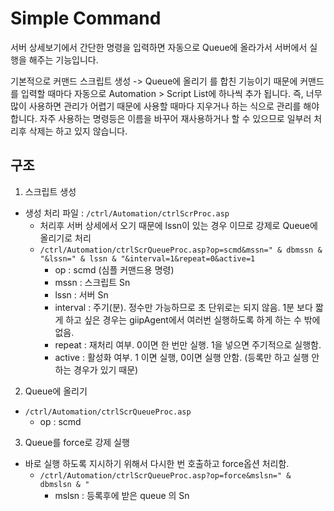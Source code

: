 # Simple Command

서버 상세보기에서 간단한 명령을 입력하면 자동으로 Queue에 올라가서 서버에서 실행을 해주는 기능입니다. 

기본적으로 커맨드 스크립트 생성 -> Queue에 올리기 를 합친 기능이기 때문에 커맨드를 입력할 때마다 자동으로 Automation > Script List에 하나씩 추가 됩니다. 
즉, 너무 많이 사용하면 관리가 어렵기 때문에 사용할 때마다 지우거나 하는 식으로 관리를 해야 합니다. 
자주 사용하는 명령등은 이름을 바꾸어 재사용하거나 할 수 있으므로 일부러 처리후 삭제는 하고 있지 않습니다. 

## 구조

1. 스크립트 생성

- 생성 처리 파일 : `/ctrl/Automation/ctrlScrProc.asp`
  - 처리후 서버 상세에서 오기 때문에 lssn이 있는 경우 이므로 강제로 Queue에 올리기로 처리
  - `/ctrl/Automation/ctrlScrQueueProc.asp?op=scmd&mssn=" & dbmssn & "&lssn=" & lssn & "&interval=1&repeat=0&active=1`
    - op : scmd (심플 커맨드용 명령)
    - mssn : 스크립트 Sn
    - lssn : 서버 Sn
    - interval : 주기(분). 정수만 가능하므로 초 단위로는 되지 않음. 1분 보다 짧게 하고 싶은 경우는 giipAgent에서 여러번 실행하도록 하게 하는 수 밖에 없음.  
    - repeat : 재처리 여부. 0이면 한 번만 실행. 1을 넣으면 주기적으로 실행함. 
    - active : 활성화 여부. 1 이면 실행, 0이면 실행 안함. (등록만 하고 실행 안하는 경우가 있기 때문)

2. Queue에 올리기

- `/ctrl/Automation/ctrlScrQueueProc.asp`
  - op : scmd

3. Queue를 force로 강제 실행

- 바로 실행 하도록 지시하기 위해서 다시한 번 호출하고 force옵션 처리함.
  - `/ctrl/Automation/ctrlScrQueueProc.asp?op=force&mslsn=" & dbmslsn & "`
    - mslsn : 등록후에 받은 queue 의 Sn
